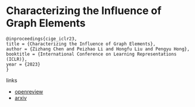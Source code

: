 # Characterizing the Influence of Graph Elements

```
@inproceedings{cige_iclr23,
title = {Characterizing the Influence of Graph Elements},
author = {Zizhang Chen and Peizhao Li and Hongfu Liu and Pengyu Hong},
booktitle = {International Conference on Learning Representations (ICLR)},
year = {2023}
}
```

links
- [openreview](https://openreview.net/forum?id=51GXyzOKOp)
- [arxiv](https://arxiv.org/abs/2210.07441)
